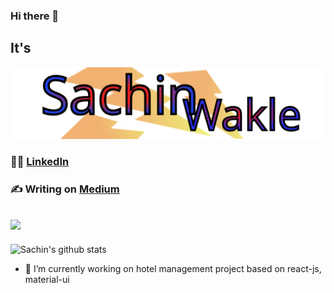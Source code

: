 ### Hi there 👋

## It's
![Sachin Wakle](./sw.svg)


<!-- **sachinwakle/sachinwakle** is a ✨ _special_ ✨ repository because its `README.md` (this file) appears on your GitHub profile. 

Here are some ideas to get you started:

- 🔭 I’m currently working on ...
- 🌱 I’m currently learning ...
- 👯 I’m looking to collaborate on ...
- 🤔 I’m looking for help with ...
- 💬 Ask me about ...
- 📫 How to reach me: ...
- 😄 Pronouns: ...
- ⚡ Fun fact: ...  -->
### :technologist: [LinkedIn](https://www.linkedin.com/in/sbwakle/)
### :writing_hand: Writing on [Medium](https://medium.com/tech-journo)
## ![](https://komarev.com/ghpvc/?username=sachinwakle)
![Sachin's github stats](https://github-readme-stats.vercel.app/api?username=sachinwakle)

- 🔭 I’m currently working on hotel management project based on react-js, material-ui
